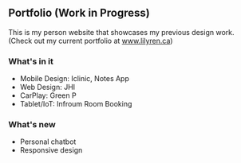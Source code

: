 

## Portfolio (Work in Progress)

This is my person website that showcases my previous design work.
(Check out my current portfolio at www.lilyren.ca)

### What's in it

- Mobile Design: Iclinic, Notes App
- Web Design: JHI
- CarPlay: Green P
- Tablet/IoT: Infroum Room Booking

### What's new

- Personal chatbot
- Responsive design



